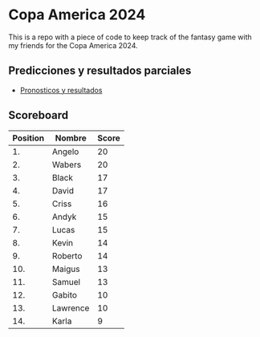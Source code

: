 # Copa America 2024

This is a repo with a piece of code to keep track of the fantasy game with my friends for the Copa America 2024.

## Predicciones y resultados parciales
- [Pronosticos y resultados](https://github.com/dasoto/polla/blob/main/master_plan.csv)
## Scoreboard

| Position | Nombre | Score |
| -------- | ------ | ----- |
|1. | Angelo | 20 |
|2. | Wabers | 20 |
|3. | Black | 17 |
|4. | David | 17 |
|5. | Criss | 16 |
|6. | Andyk | 15 |
|7. | Lucas | 15 |
|8. | Kevin | 14 |
|9. | Roberto | 14 |
|10. | Maigus | 13 |
|11. | Samuel | 13 |
|12. | Gabito | 10 |
|13. | Lawrence | 10 |
|14. | Karla | 9 |
